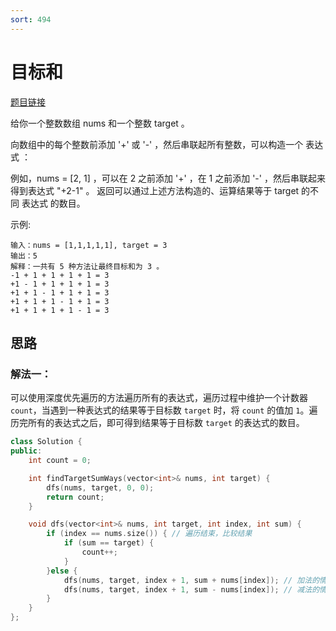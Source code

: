 ```yaml
---
sort: 494
---
```

# 目标和

[题目链接](https://leetcode-cn.com/problems/target-sum/)

给你一个整数数组 nums 和一个整数 target 。

向数组中的每个整数前添加 '+' 或 '-' ，然后串联起所有整数，可以构造一个 表达式 ：

例如，nums = [2, 1] ，可以在 2 之前添加 '+' ，在 1 之前添加 '-' ，然后串联起来得到表达式 "+2-1" 。
返回可以通过上述方法构造的、运算结果等于 target 的不同 表达式 的数目。


示例:

```
输入：nums = [1,1,1,1,1], target = 3
输出：5
解释：一共有 5 种方法让最终目标和为 3 。
-1 + 1 + 1 + 1 + 1 = 3
+1 - 1 + 1 + 1 + 1 = 3
+1 + 1 - 1 + 1 + 1 = 3
+1 + 1 + 1 - 1 + 1 = 3
+1 + 1 + 1 + 1 - 1 = 3

```


## 思路

### 解法一：

可以使用深度优先遍历的方法遍历所有的表达式，遍历过程中维护一个计数器 `count`，当遇到一种表达式的结果等于目标数 `target` 时，将 `count` 的值加 `1`。遍历完所有的表达式之后，即可得到结果等于目标数 `target` 的表达式的数目。


```c++
class Solution {
public:
    int count = 0;

    int findTargetSumWays(vector<int>& nums, int target) {
        dfs(nums, target, 0, 0);
        return count;
    }

    void dfs(vector<int>& nums, int target, int index, int sum) {
        if (index == nums.size()) { // 遍历结束，比较结果
            if (sum == target) {
                count++;
            }
        }else {
            dfs(nums, target, index + 1, sum + nums[index]); // 加法的情况
            dfs(nums, target, index + 1, sum - nums[index]); // 减法的情况
        }
    }
};
```

